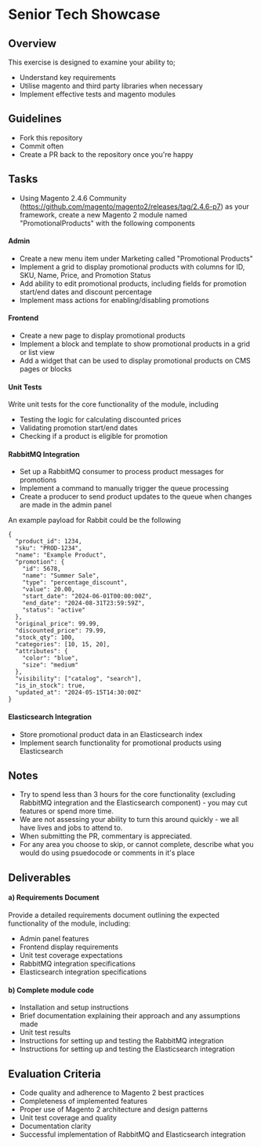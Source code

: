 # Senior Tech Showcase

## Overview

This exercise is designed to examine your ability to;

* Understand key requirements
* Utilise magento and third party libraries when necessary
* Implement effective tests and magento modules

## Guidelines

* Fork this repository
* Commit often
* Create a PR back to the repository once you're happy

## Tasks

* Using Magento 2.4.6 Community (https://github.com/magento/magento2/releases/tag/2.4.6-p7) as your framework, create a new Magento 2 module named "PromotionalProducts" with the following components


#### Admin

* Create a new menu item under Marketing called "Promotional Products"
* Implement a grid to display promotional products with columns for ID, SKU, Name, Price, and Promotion Status
* Add ability to edit promotional products, including fields for promotion start/end dates and discount percentage
* Implement mass actions for enabling/disabling promotions

#### Frontend

* Create a new page to display promotional products
* Implement a block and template to show promotional products in a grid or list view
* Add a widget that can be used to display promotional products on CMS pages or blocks

#### Unit Tests

Write unit tests for the core functionality of the module, including

* Testing the logic for calculating discounted prices
* Validating promotion start/end dates
* Checking if a product is eligible for promotion



#### RabbitMQ Integration

* Set up a RabbitMQ consumer to process product messages for promotions
* Implement a command to manually trigger the queue processing
* Create a producer to send product updates to the queue when changes are made in the admin panel

An example payload for Rabbit could be the following
```
{
  "product_id": 1234,
  "sku": "PROD-1234",
  "name": "Example Product",
  "promotion": {
    "id": 5678,
    "name": "Summer Sale",
    "type": "percentage_discount",
    "value": 20.00,
    "start_date": "2024-06-01T00:00:00Z",
    "end_date": "2024-08-31T23:59:59Z",
    "status": "active"
  },
  "original_price": 99.99,
  "discounted_price": 79.99,
  "stock_qty": 100,
  "categories": [10, 15, 20],
  "attributes": {
    "color": "blue",
    "size": "medium"
  },
  "visibility": ["catalog", "search"],
  "is_in_stock": true,
  "updated_at": "2024-05-15T14:30:00Z"
}
```


#### Elasticsearch Integration

* Store promotional product data in an Elasticsearch index
* Implement search functionality for promotional products using Elasticsearch



## Notes


* Try to spend less than 3 hours for the core functionality (excluding RabbitMQ integration and the Elasticsearch component) - you may cut features or spend more time.
* We are not assessing your ability to turn this around quickly - we all have lives and jobs to attend to.
* When submitting the PR, commentary is appreciated.
* For any area you choose to skip, or cannot complete, describe what you would do using psuedocode or comments in it's place




## Deliverables

#### a) Requirements Document

Provide a detailed requirements document outlining the expected functionality of the module, including:

* Admin panel features
* Frontend display requirements
* Unit test coverage expectations
* RabbitMQ integration specifications
* Elasticsearch integration specifications


#### b) Complete module code
* Installation and setup instructions
* Brief documentation explaining their approach and any assumptions made
* Unit test results
* Instructions for setting up and testing the RabbitMQ integration
* Instructions for setting up and testing the Elasticsearch integration

## Evaluation Criteria

* Code quality and adherence to Magento 2 best practices
* Completeness of implemented features
* Proper use of Magento 2 architecture and design patterns
* Unit test coverage and quality
* Documentation clarity
* Successful implementation of RabbitMQ and Elasticsearch integration






